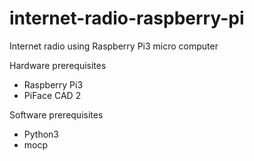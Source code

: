 # internet-radio-raspberry-pi

Internet radio using Raspberry Pi3 micro computer

Hardware prerequisites
* Raspberry Pi3
* PiFace CAD 2

Software prerequisites
* Python3
* mocp
